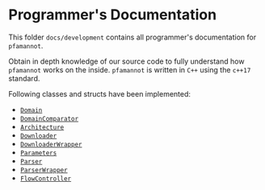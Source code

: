 [//]: # (pfamannot)
[//]: # (Protein Family Annotator)
[//]: # ()
[//]: # (docs/development/index.md)
[//]: # (Jan Hamalcik)
[//]: # ()
[//]: # (Starting point for docs/development directory)
[//]: # ()

# Programmer's Documentation

This folder `docs/development` contains all programmer's documentation
for `pfamannot`.

Obtain in depth knowledge of our source code to fully understand how
`pfamannot` works on the inside.
`pfamannot` is written in `C++` using the `c++17` standard.

Following classes and structs have been implemented:

* [`Domain`](domain.md)
* [`DomainComparator`](domainComparator.md)
* [`Architecture`](architecture.md)
* [`Downloader`](downloader.md)
* [`DownloaderWrapper`](downloaderWrapper.md)
* [`Parameters`](parameters.md)
* [`Parser`](parser.md)
* [`ParserWrapper`](parserWrapper.md)
* [`FlowController`](flowController.md)
